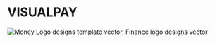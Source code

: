 # VISUALPAY

![Money Logo designs template vector, Finance logo designs vector](https://user-images.githubusercontent.com/64991656/154847666-ffaaf6e2-1506-4da7-b5a9-8538c026efd6.png)
